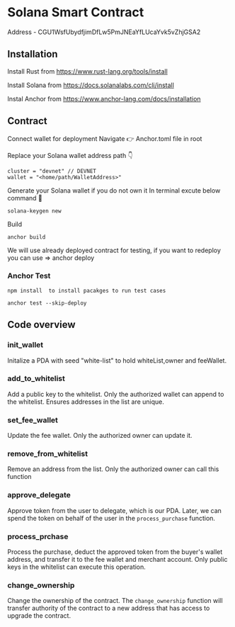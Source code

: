 # Solana Smart Contract

Address - CGU1WsfUbydfjimDfLw5PmJNEaYfLUcaYvk5vZhjGSA2

## Installation

Install Rust from https://www.rust-lang.org/tools/install

Install Solana from https://docs.solanalabs.com/cli/install

Instal Anchor from https://www.anchor-lang.com/docs/installation

## Contract 
Connect wallet for deployment
Navigate 👉 Anchor.toml file in root

Replace your Solana wallet address path 👇

``` [provider]
cluster = "devnet" // DEVNET
wallet = "<home/path/WalletAddress>"
```

Generate your Solana wallet if you do not own it
In terminal excute below command 🔳

```
solana-keygen new
```

Build 
```
anchor build 
```
We will use already deployed contract for testing, if you want to redeploy you can use => anchor deploy 

### Anchor Test 

```
npm install  to install pacakges to run test cases 
```
```
anchor test --skip-deploy 
```

## Code overview

### init_wallet
Initalize a PDA with seed "white-list" to hold whiteList,owner and feeWallet. 

### add_to_whitelist
Add a public key to the whitelist. Only the authorized wallet can append to the whitelist. Ensures addresses in the list are unique.



### set_fee_wallet

Update the fee wallet. Only the authorized owner can update it.

### remove_from_whitelist

Remove an address from the list. Only the authorized owner can call this function

### approve_delegate

Approve token from the user to delegate, which is our PDA. Later, we can spend the token on behalf of the user in the `process_purchase` function.

### process_prchase

Process the purchase, deduct the approved token from the buyer's wallet address, and transfer it to the fee wallet and merchant account. Only public keys in the whitelist can execute this operation.

### change_ownership

Change the ownership of the contract. The `change_ownership` function will transfer authority of the contract to a new address that has access to upgrade the contract.
